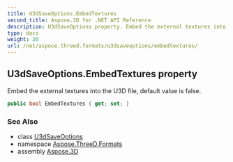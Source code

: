 ```yaml
---
title: U3dSaveOptions.EmbedTextures
second_title: Aspose.3D for .NET API Reference
description: U3dSaveOptions property. Embed the external textures into the U3D file default value is false
type: docs
weight: 20
url: /net/aspose.threed.formats/u3dsaveoptions/embedtextures/
---
```

## U3dSaveOptions.EmbedTextures property

Embed the external textures into the U3D file, default value is false.

```csharp
public bool EmbedTextures { get; set; }
```

### See Also

* class [U3dSaveOptions](../)
* namespace [Aspose.ThreeD.Formats](../../../aspose.threed.formats/)
* assembly [Aspose.3D](../../../)



